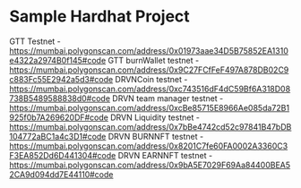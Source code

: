 # Sample Hardhat Project

GTT Testnet - https://mumbai.polygonscan.com/address/0x01973aae34D5B75852EA1310e4322a2974B0f145#code
GTT burnWallet testnet  - https://mumbai.polygonscan.com/address/0x9C27FCfFeF497A878DB02C9c883Fc55E2942a5d3#code
DRVNCoin testnet - https://mumbai.polygonscan.com/address/0xc743516dF4dC59Bf6A318D08738B5489588838d0#code
DRVN team manager testnet - https://mumbai.polygonscan.com/address/0xcBe85715E8966Ae085da72B1925f0b7A269620DF#code
DRVN Liquidity testnet - https://mumbai.polygonscan.com/address/0x7bBe4742cd52c97841B47bDB104772aBC1a4c3D1#code
DRVN BURNNFT testnet - https://mumbai.polygonscan.com/address/0x8201C7fe60FA0002A3360C3F3EA852Dd6D441304#code
DRVN EARNNFT testnet - https://mumbai.polygonscan.com/address/0x9bA5E7029F69Aa84400BEA52CA9d094dd7E44110#code